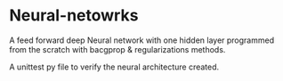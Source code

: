 # Neural-netowrks

A feed forward deep Neural network with one hidden layer programmed from the scratch with bacgprop & regularizations methods.

A unittest py file to verify the neural architecture created.




